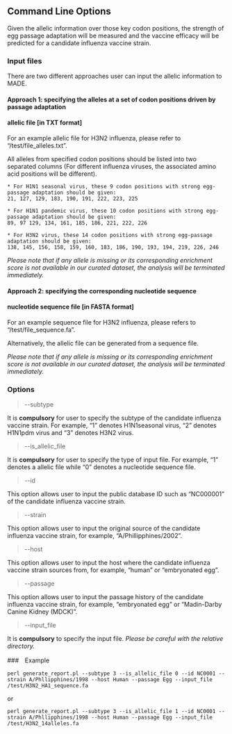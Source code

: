 ## Command Line Options

Given the allelic information over those key codon positions, the strength of egg passage adaptation will be measured and the vaccine efficacy will be predicted for a candidate influenza vaccine strain.
 
### Input files
 
There are two different approaches user can input the allelic information to MADE.

#### Approach 1: specifying the alleles at a set of codon positions driven by passage adaptation
#### allelic file [in TXT format]
For an example allelic file for H3N2 influenza, please refer to “/test/file_alleles.txt”.
 
All alleles from specified codon positions should be listed into two separated columns (For different influenza viruses, the associated amino acid positions will be different). 

```
* For H1N1 seasonal virus, these 9 codon positions with strong egg-passage adaptation should be given:
21, 127, 129, 183, 190, 191, 222, 223, 225

* For H1N1 pandemic virus, these 10 codon positions with strong egg-passage adaptation should be given:
89, 97 129, 134, 161, 185, 186, 221, 222, 226

* For H3N2 virus, these 14 codon positions with strong egg-passage adaptation should be given:
138, 145, 156, 158, 159, 160, 183, 186, 190, 193, 194, 219, 226, 246
```

*Please note that if any allele is missing or its corresponding enrichment score is not available in our curated dataset, the analysis will be terminated immediately.*
 
#### Approach 2: specifying the corresponding nucleotide sequence
#### nucleotide sequence file [in FASTA format]
For an example sequence file for H3N2 influenza, please refers to “/test/file_sequence.fa”.
 
Alternatively, the allelic file can be generated from a sequence file.
 
*Please note that if any allele is missing or its corresponding enrichment score is not available in our curated dataset, the analysis will be terminated immediately.*
 

### Options

> --subtype

It is **compulsory** for user to specify the subtype of the candidate influenza vaccine strain. For example, “1” denotes H1N1seasonal virus, “2” denotes H1N1pdm virus and “3” denotes H3N2 virus.
 
> --is_allelic_file

It is **compulsory** for user to specify the type of input file. For example, “1” denotes a allelic file while “0” denotes a nucleotide sequence file.
 
> --id

This option allows user to input the public database ID such as “NC000001” of the candidate influenza vaccine strain. 

> --strain

This option allows user to input the original source of the candidate influenza vaccine strain, for example, “A/Phillipphines/2002”.
 
> --host

This option allows user to input the host where the candidate influenza vaccine strain sources  from, for example, “human” or “embryonated egg”.
 
> --passage

This option allows user to input the passage history of the candidate influenza vaccine strain,  for example, “embryonated egg” or “Madin-Darby Canine Kidney (MDCK)”.

> --input_file
 
It is **compulsory** to specify the input file. 
*Please be careful with the relative directory.*
 
###　Example
 
 `perl generate_report.pl --subtype 3 --is_allelic_file 0 --id NC0001 --strain A/Phllipphines/1998 --host Human --passage Egg --input_file /test/H3N2_HA1_sequence.fa`
   
   or
  
  `perl generate_report.pl --subtype 3 --is_allelic_file 1 --id NC0001 --strain A/Phllipphines/1998 --host Human --passage Egg --input_file /test/H3N2_14alleles.fa`
